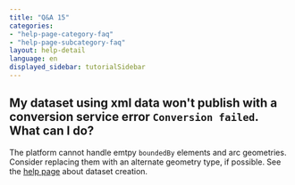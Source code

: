 ```yaml
---
title: "Q&A 15"
categories:
- "help-page-category-faq"
- "help-page-subcategory-faq"
layout: help-detail
language: en
displayed_sidebar: tutorialSidebar
---
```


<h2>My dataset using xml data won't publish with a conversion service error <code>Conversion failed</code>. What can I do?</h2>

The platform cannot handle emtpy <code>boundedBy</code> elements and arc geometries. Consider replacing them with an alternate geometry type, if possible.
See the <a href="../../create-manage-datasets/create-dataset/2015-01-10-dataset-create">help page</a> about dataset creation.

